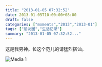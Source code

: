 ```yaml
---
title: "2013-01-05 07:32:52"
date: 2013-01-05T10:00:00+08:00
draft: false
categories: ["moments","2013","2013-01"]
tags: ["朋友圈","生活记录"]
summary: "2013-01-05 07:32:52..."
---
```


这是我男神。长这个范儿的请猛烈搭讪。

![Media 1](/Moments/photos/2013-01-05/201301050732520.jpg)
